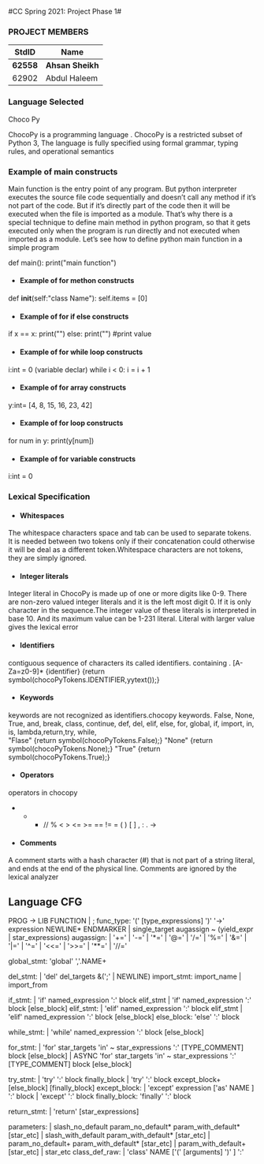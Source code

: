 #CC Spring 2021: Project Phase 1#
### PROJECT MEMBERS ###
StdID | Name
------------ | -------------
**62558** | **Ahsan Sheikh** <!--this is the group leader in bold-->
62902 | Abdul Haleem


### Language Selected ###
Choco Py

ChocoPy is a programming language . ChocoPy is a restricted subset of Python 3, The language is fully specified using formal grammar, typing rules, and operational semantics

### Example of main constructs ###

Main function is the entry point of any program. But python interpreter executes the source file code sequentially and doesn’t call any method if it’s not part of the code. But if it’s directly part of the code then it will be executed when the file is imported as a module.
That’s why there is a special technique to define main method in python program, so that it gets executed only when the program is run directly and not executed when imported as a module. Let’s see how to define python main function in a simple program

def main():
    print("main function")
    
    
* #### Example of for methon constructs ####

def __init__(self:"class Name"):
        self.items = [0]
        
* #### Example of for if else constructs ####  
if x == x:
  print("") 
else:
  print("")     #print value   
        
        
* #### Example of for while  loop constructs ####
 i:int = 0   (variable declar)
    while i < 0:
       i = i + 1
      
* #### Example of for array constructs ####
y:int=  [4, 8, 15, 16, 23, 42] 

 * #### Example of for loop  constructs #### 
  for num in y:
     print(y[num])
    

 * #### Example of for variable  constructs #### 
i:int = 0

### Lexical Specification ###
 
* #### Whitespaces ####
The whitespace characters space and tab can be used to separate tokens. It is needed between two tokens only if their concatenation could otherwise it will be deal as a different token.Whitespace characters are not tokens, they are simply ignored.
      
* #### Integer literals ####
Integer literal in ChocoPy is made up of one or more digits like 0-9. There are non-zero valued integer literals and it is the left most digit 0. If it is only character in the sequence.The integer value of these literals is interpreted in base 10. And its maximum value can be 1-231 literal. Literal with larger value gives the lexical error

* #### Identifiers ####
contiguous sequence of characters its called identifiers. containing . [A-Za=z0-9]*
{identifier} {return symbol(chocoPyTokens.IDENTIFIER,yytext());}
* #### Keywords ####
keywords are not recognized as identifiers.chocopy keywords.
False, None, True, and,  break, class, continue, def, del, elif, else,
 for, global, if, import, in, is, lambda,return,try, while,  
 <token>"Flase" {return symbol(chocoPyTokens.False);}
 <token>"None" {return symbol(chocoPyTokens.None);}
 <token>"True" {return symbol(chocoPyTokens.True);}

* #### Operators ####
operators in chocopy
+ - * // % < > <= >= == != = ( ) [ ] , : . ->

* #### Comments ####
A comment starts with a hash character (#) that is not part of a string literal, and ends at the end of the
physical line. Comments are ignored by the lexical analyzer





## Language CFG ##
PROG -> LIB FUNCTION | ;
func_type: '(' [type_expressions] ')' '->' expression NEWLINE* ENDMARKER 
    | single_target augassign ~ (yield_expr | star_expressions) 
augassign:
    | '+=' 
    | '-=' 
    | '*=' 
    | '@=' 
    | '/=' 
    | '%=' 
    | '&=' 
    | '|=' 
    | '^=' 
    | '<<=' 
    | '>>=' 
    | '**=' 
    | '//=' 

global_stmt: 'global' ','.NAME+ 



del_stmt:
    | 'del' del_targets &(';' | NEWLINE) 
import_stmt: import_name | import_from

if_stmt:
    | 'if' named_expression ':' block elif_stmt 
    | 'if' named_expression ':' block [else_block] 
elif_stmt:
    | 'elif' named_expression ':' block elif_stmt 
    | 'elif' named_expression ':' block [else_block] 
else_block: 'else' ':' block 

while_stmt:
    | 'while' named_expression ':' block [else_block] 

for_stmt:
    | 'for' star_targets 'in' ~ star_expressions ':' [TYPE_COMMENT] block [else_block] 
    | ASYNC 'for' star_targets 'in' ~ star_expressions ':' [TYPE_COMMENT] block [else_block] 
    
    
try_stmt:
    | 'try' ':' block finally_block 
    | 'try' ':' block except_block+ [else_block] [finally_block] 
except_block:
    | 'except' expression ['as' NAME ] ':' block 
    | 'except' ':' block 
finally_block: 'finally' ':' block 



return_stmt:
    | 'return' [star_expressions] 
    
parameters:
    | slash_no_default param_no_default* param_with_default* [star_etc] 
    | slash_with_default param_with_default* [star_etc] 
    | param_no_default+ param_with_default* [star_etc] 
    | param_with_default+ [star_etc] 
    | star_etc 
class_def_raw:
    | 'class' NAME ['(' [arguments] ')' ] ':' 
